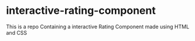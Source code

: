 # interactive-rating-component
This is a repo Containing a interactive Rating Component made using HTML and CSS
